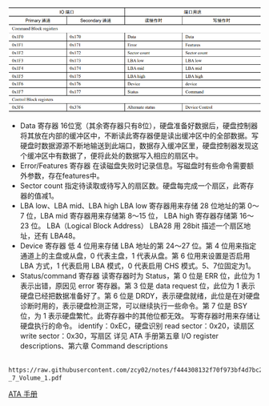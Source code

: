 ![](attachments/Pasted%20image%2020230315161302.png)  

- Data 寄存器
 16位宽（其余寄存器只有8位），硬盘准备好数据后，硬盘控制器将其放在内部的缓冲区中，不断读此寄存器便是读出缓冲区中的全部数据。写硬盘时数据源源不断地输送到此端口，数据存入缓冲区里，硬盘控制器发现这个缓冲区中有数据了，便将此处的数据写入相应的扇区中。
- Error/Features 寄存器
 在读磁盘失败时记录信息。写磁盘时有些命令需要额外参数，存在features中。
- Sector count
 指定待读取或待写入的扇区数。硬盘每完成一个扇区，此寄存器的值减1。
- LBA low、LBA mid、LBA high
 LBA low 寄存器用来存储 28 位地址的第 0～7 位，LBA mid 寄存器用来存储第 8～15 位， LBA high 寄存器存储第 16～23 位。
 LBA（Logical Block Address）
 LBA28 用 28bit 描述一个扇区地址，还有 LBA48。
- Device 寄存器
 低 4 位用来存储 LBA 地址的第 24～27 位。第 4 位用来指定通道上的主盘或从盘，0 代表主盘，1 代表从盘。第 6 位用来设置是否启用 LBA 方式，1 代表启用 LBA 模式，0 代表启用 CHS 模式。5、7位固定为1。
- Status/command 寄存器
 读寄存器时为 Status，第 0 位是 ERR 位，此位为 1 表示出错，原因见 error 寄存器。第 3 位是 data request 位，此位为 1 表示硬盘已经把数据准备好了。第 6 位是 DRDY，表示硬盘就绪，此位是在对硬盘诊断时用的，表示硬盘检测正常，可以继续执行一些命令。第 7 位是 BSY 位，为 1 表示硬盘繁忙。此寄存器中的其他位都无效。
 写寄存器时用来存储让硬盘执行的命令。
  identify：0xEC，硬盘识别
  read sector：0x20，读扇区
  write sector：0x30，写扇区
详见 ATA 手册第五章 I/O register descriptions、第六章 Command descriptions

```pdf
	https://raw.githubusercontent.com/zcy02/notes/f444308132f70f973bf4d7bc263f98be94051f00/docs/OS_LAB/attachments/AT_Attachment_with_Packet_Interface_-_7_Volume_1.pdf
```

[ATA 手册](https://raw.githubusercontent.com/zcy02/notes/f444308132f70f973bf4d7bc263f98be94051f00/docs/OS_LAB/attachments/AT_Attachment_with_Packet_Interface_-_7_Volume_1.pdf)
